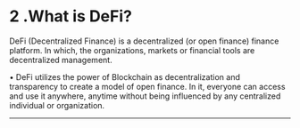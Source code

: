 # 2  .What is DeFi?

DeFi \(Decentralized Finance\) is a decentralized \(or open finance\) finance platform. In which, the organizations, markets or financial tools are decentralized management.

• DeFi utilizes the power of Blockchain as decentralization and transparency to create a model of open finance. In it, everyone can access and use it anywhere, anytime without being influenced by any centralized individual or organization.  
****

